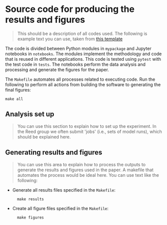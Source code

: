 # Source code for producing the results and figures

> This should be a description of all codes used.
> The following is example text you can use, taken from [this template](https://github.com/pinga-lab/paper-template)

The code is divided between Python modules in `mypackage` and Jupyter notebooks
in `notebooks`. The modules implement the methodology and code that is reused
in different applications. This code is tested using `pytest` with the test
code in `tests`. The notebooks perform the data analysis and processing and
generate the figures for the paper.

The `Makefile` automates all processes related to executing code.
Run the following to perform all actions from building the software to
generating the final figures:

    make all


## Analysis set up

> You can use this section to explain how to set up the experiment. In the Reed
> group we often submit 'jobs' (i.e., sets of model runs), which should be
> explained here.


## Generating results and figures

> You can use this area to explain how to process the outputs to generate the
> results and figures used in the paper. A makefile that automates the process
> would be ideal here. You can use text like the following:

* Generate all results files specified in the `Makefile`:

        make results

* Create all figure files specified in the `Makefile`:

        make figures
